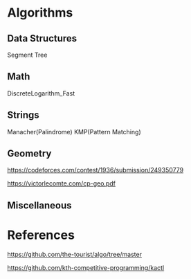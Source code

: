 # Algorithms

## Data Structures
Segment Tree
## Math
DiscreteLogarithm_Fast
## Strings
Manacher(Palindrome)
KMP(Pattern Matching)
## Geometry
https://codeforces.com/contest/1936/submission/249350779

https://victorlecomte.com/cp-geo.pdf

## Miscellaneous

# References
https://github.com/the-tourist/algo/tree/master

https://github.com/kth-competitive-programming/kactl
